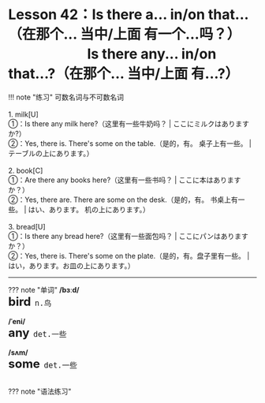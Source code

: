 # Lesson 42：Is there a... in/on that...（在那个... 当中/上面 有一个...吗？）<br>　　　　　&nbsp;&nbsp;&nbsp;Is there any... in/on that...?（在那个... 当中/上面 有...?）


!!! note "练习"
    可数名词与不可数名词<br>
    <br>
    1. milk[U]<br>
    ①：Is there any milk here?（这里有一些牛奶吗？ | ここにミルクはありますか?）<br>
    ②：Yes, there is. There's some on the table.（是的，有。 桌子上有一些。 | テーブルの上にあります。）<br>
    <br>
    2. book[C]<br>
    ①：Are there any books here?（这里有一些书吗？ | ここに本はありますか？）<br>
    ②：Yes, there are. There are some on the desk.（是的，有。 书桌上有一些。 | はい、あります。 机の上にあります。）<br>
    <br>
    3. bread[U]<br>
    ①：Is there any bread here?（这里有一些面包吗？ | ここにパンはありますか？）<br>
    ②：Yes, there is. There's some on the plate.（是的，有。盘子里有一些。 | はい，あります。お皿の上にあります。）<br>


---
??? note "单词"
    **/bɜːd/**<br>
    <font size=5>**bird**</font>&nbsp;&nbsp;<font size=4>`n.鸟`</font><br>
    <br>
    **/ˈeni/**<br>
    <font size=5>**any**</font>&nbsp;&nbsp;<font size=4>`det.一些`</font><br>
    <br>
    **/sʌm/**<br>
    <font size=5>**some**</font>&nbsp;&nbsp;<font size=4>`det.一些`</font><br>
    <br>


??? note "语法练习"

